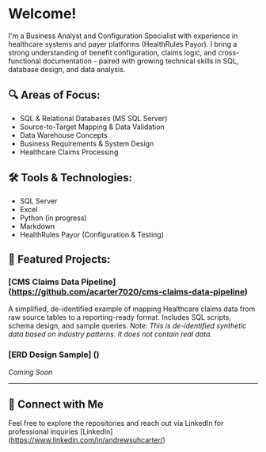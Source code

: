 # Welcome!

I'm a Business Analyst and Configuration Specialist with experience in healthcare systems and payer platforms (HealthRules Payor). I bring a strong understanding of benefit configuration, claims logic, and cross-functional documentation - paired with growing technical skills in SQL, database design, and data analysis. 

## 🔍 Areas of Focus:
- SQL & Relational Databases (MS SQL Server)
- Source-to-Target Mapping & Data Validation
- Data Warehouse Concepts
- Business Requirements & System Design
- Healthcare Claims Processing

## 🛠 Tools & Technologies:
- SQL Server
- Excel
- Python (in progress)
- Markdown
- HealthRules Payor (Configuration & Testing)

## 📁 Featured Projects:
### [CMS Claims Data Pipeline] (https://github.com/acarter7020/cms-claims-data-pipeline)
  A simplified, de-identified example of mapping Healthcare claims data from raw source tables to a reporting-ready format.
  Includes SQL scripts, schema design, and sample queries.
  _Note: This is de-identified synthetic data based on industry patterns. It does not contain real data._
### [ERD Design Sample] ()
  _Coming Soon_

  ---

## 🤝 Connect with Me
  Feel free to explore the repositories and reach out via LinkedIn for professional inquiries [LinkedIn]      (https://www.linkedin.com/in/andrewsuhcarter/)

